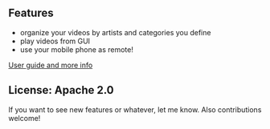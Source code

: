 ## Features
* organize your videos by artists and categories you define
* play videos from GUI
* use your mobile phone as remote!

[User guide and more info](/wiki)

## License: Apache 2.0

If you want to see new features or whatever, let me know. Also contributions welcome!
